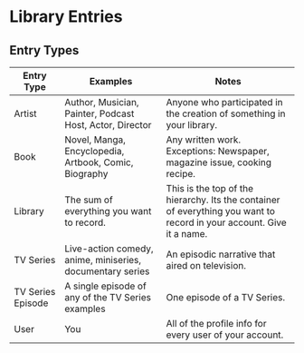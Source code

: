 # Library Entries

## Entry Types

| Entry Type        | Examples                                                  | Notes                                                                                                                  |
| ----------------- | --------------------------------------------------------- | ---------------------------------------------------------------------------------------------------------------------- |
| Artist            | Author, Musician, Painter, Podcast Host, Actor, Director  | Anyone who participated in the creation of something in your library.                                                  |
| Book              | Novel, Manga, Encyclopedia, Artbook, Comic, Biography     | Any written work. Exceptions: Newspaper, magazine issue, cooking recipe.                                               |
| Library           | The sum of everything you want to record.                 | This is the top of the hierarchy.  Its the container of everything you want to record in your account. Give it a name. |
| TV Series         | Live-action comedy, anime, miniseries, documentary series | An episodic narrative that aired on television.                                                                        |
| TV Series Episode | A single episode of any of the TV Series examples         | One episode of a TV Series.                                                                                            |
| User              | You                                                       | All of the profile info for every user of your account.                                                                |
